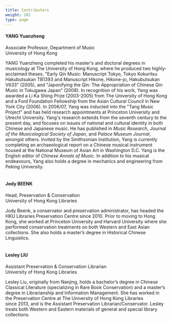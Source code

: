 ```yaml
---
title: Contributors
weight: 201
type: page
---
```


#### YANG Yuanzheng
Associate Professor, Department of Music<br>
University of Hong Kong

YANG Yuanzheng completed his master's and doctoral degrees in musicology at The University of Hong Kong, where he produced two highly-acclaimed theses, "Early Qin Music: Manuscript Tokyo, Tokyo Kokuritsu Hakubutsukan TB1393 and Manuscript Hikone, Hikone-jo, Hakubutsukan V633" (2005), and "Japonifying the Qin: The Appropriation of Chinese Qin Music in Tokugawa Japan" (2008). In recognition of his work, Yang was awarded a Li Ka Shing Prize (2003-2005) from The University of Hong Kong and a Ford Foundation Fellowship from the Asian Cultural Council in New York City (2006). In 2006/07, Yang was inducted into the "Tang Music Project" and has held research appointments at Princeton University and Utrecht University. Yang's research extends from the seventh century to the present day, and focuses on issues of national and cultural identity in both Chinese and Japanese music. He has published in *Music Research*, *Journal of the Musicological Society of Japan*, and *Palace Museum Journal*, amongst others. Invited by the Smithsonian Institution, Yang is currently completing an archaeological report on a Chinese musical instrument housed at the National Museum of Asian Art in Washington D.C. Yang is the English editor of *Chinese Annals of Music*. In addition to his musical endeavours, Yang also holds a degree in mechanics and engineering from Peking University.
<br/>
<br/>
#### Jody BEENK
Head, Preservation & Conservation<br>
University of Hong Kong Libraries

Jody Beenk, a conservator and preservation administrator, has headed the HKU Libraries Preservation Centre since 2010. Prior to moving to Hong Kong, she worked at Princeton University and Harvard University where she performed conservation treatments on both Western and East Asian collections. She also holds a master’s degree in Historical Chinese Linguistics.
<br/>
<br/>
#### Lesley LIU
Assistant Preservation & Conservation Librarian<br>
University of Hong Kong Libraries

Lesley Liu, originally from Nanjing, holds a bachelor’s degree in Chinese Classical Literature (specializing in Rare Book Conservation) and a master’s degree in Librarianship and Information Management. She has worked in the Preservation Centre at The University of Hong Kong Libraries since 2013, and is the Assistant Preservation Librarian/Conservator. Lesley treats both Western and Eastern materials of general and special library collections.
